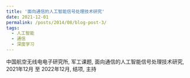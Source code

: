 ```yaml
---
title: '面向通信的人工智能信号处理技术研究'
date: 2021-12-01
permalink: /posts/2014/08/blog-post-3/
tags:
  - 人工智能
  - 通信
  - 深度学习
---
```


中国航空无线电电子研究所, 军工课题, 面向通信的人工智能信号处理技术研究, 2021年12月 至 2022年12月, 结项, 主持
